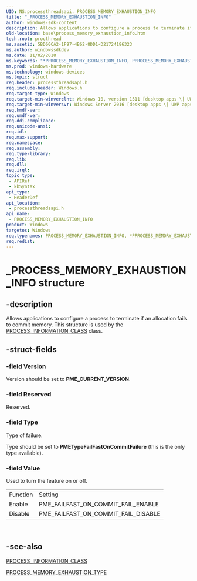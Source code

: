 ```yaml
---
UID: NS:processthreadsapi._PROCESS_MEMORY_EXHAUSTION_INFO
title: "_PROCESS_MEMORY_EXHAUSTION_INFO"
author: windows-sdk-content
description: Allows applications to configure a process to terminate if an allocation fails to commit memory. This structure is used by the PROCESS_INFORMATION_CLASS class.
old-location: base\process_memory_exhaustion_info.htm
tech.root: procthread
ms.assetid: 5BD60CA2-1F97-4B62-8DD1-D21724186323
ms.author: windowssdkdev
ms.date: 11/02/2018
ms.keywords: "*PPROCESS_MEMORY_EXHAUSTION_INFO, PPROCESS_MEMORY_EXHAUSTION_INFO, PPROCESS_MEMORY_EXHAUSTION_INFO structure pointer, PROCESS_MEMORY_EXHAUSTION_INFO, PROCESS_MEMORY_EXHAUSTION_INFO structure, _PROCESS_MEMORY_EXHAUSTION_INFO, base.process_memory_exhaustion_info, processthreadsapi/PPROCESS_MEMORY_EXHAUSTION_INFO, processthreadsapi/PROCESS_MEMORY_EXHAUSTION_INFO"
ms.prod: windows-hardware
ms.technology: windows-devices
ms.topic: struct
req.header: processthreadsapi.h
req.include-header: Windows.h
req.target-type: Windows
req.target-min-winverclnt: Windows 10, version 1511 [desktop apps \| UWP apps]
req.target-min-winversvr: Windows Server 2016 [desktop apps \| UWP apps]
req.kmdf-ver: 
req.umdf-ver: 
req.ddi-compliance: 
req.unicode-ansi: 
req.idl: 
req.max-support: 
req.namespace: 
req.assembly: 
req.type-library: 
req.lib: 
req.dll: 
req.irql: 
topic_type:
 - APIRef
 - kbSyntax
api_type:
 - HeaderDef
api_location:
 - processthreadsapi.h
api_name:
 - PROCESS_MEMORY_EXHAUSTION_INFO
product: Windows
targetos: Windows
req.typenames: PROCESS_MEMORY_EXHAUSTION_INFO, *PPROCESS_MEMORY_EXHAUSTION_INFO
req.redist: 
---
```


# _PROCESS_MEMORY_EXHAUSTION_INFO structure


## -description


Allows applications to configure a process to terminate if an allocation fails to commit memory. This structure is used by the <a href="https://msdn.microsoft.com/4A09E341-82FB-4E50-B2DD-EEDE443F3F1E">PROCESS_INFORMATION_CLASS</a> class.


## -struct-fields




### -field Version

Version should be set to <b>PME_CURRENT_VERSION</b>.


### -field Reserved

Reserved.


### -field Type

Type of failure.

Type should be set to <b>PMETypeFailFastOnCommitFailure</b> (this is the only type available). 



### -field Value

Used to turn the feature on or off.

<table>
<tr>
<td>Function</td>
<td> Setting</td>
</tr>
<tr>
<td>Enable</td>
<td>PME_FAILFAST_ON_COMMIT_FAIL_ENABLE 
</td>
</tr>
<tr>
<td>Disable</td>
<td>PME_FAILFAST_ON_COMMIT_FAIL_DISABLE 
</td>
</tr>
</table>
 


## -see-also




<a href="https://msdn.microsoft.com/4A09E341-82FB-4E50-B2DD-EEDE443F3F1E">PROCESS_INFORMATION_CLASS </a>



<a href="https://msdn.microsoft.com/0A5B6B4D-B2FF-4873-85E0-3CCB3EA3BF91">PROCESS_MEMORY_EXHAUSTION_TYPE</a>
 

 

